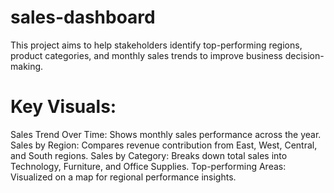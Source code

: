 # sales-dashboard
This project aims to help stakeholders identify top-performing regions, product categories, and monthly sales trends to improve business decision-making.

# Key Visuals:
Sales Trend Over Time: Shows monthly sales performance across the year.
Sales by Region: Compares revenue contribution from East, West, Central, and South regions.
Sales by Category: Breaks down total sales into Technology, Furniture, and Office Supplies.
Top-performing Areas: Visualized on a map for regional performance insights.

